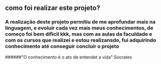 ## como foi realizar este projeto?
### A realização deste projeto permitiu de me aprofundar mais na linguagem, e  evoluir cada vez mais meus conhecimentos, de começo foi bem dificil kkk, mas com as aulas da faculdade e com os cursos  que realizei e estou realizansdo, fui adquirindo conhecimento até conseguir concluir o projeto

######"O conhecimento é o ato de entendet a vida" Socrates

